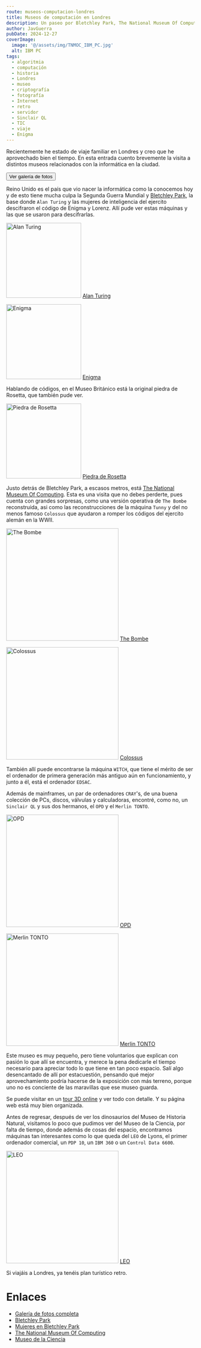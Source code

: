 ```yaml
---
route: museos-computacion-londres
title: Museos de computación en Londres
description: Un paseo por Bletchley Park, The National Museum Of Computing y The Science Museum
author: JavGuerra
pubDate: 2024-12-27
coverImage:
  image: '@/assets/img/TNMOC_IBM_PC.jpg'
  alt: IBM PC
tags:
  - algoritmia
  - computación
  - historia
  - Londres
  - museo
  - criptografía
  - fotografía
  - Internet
  - retro
  - servidor
  - Sinclair QL
  - TIC
  - viaje
  - Enigma
---
```

Recientemente he estado de viaje familiar en Londres y creo que he aprovechado bien el tiempo. En esta entrada cuento brevemente la visita a distintos museos relacionados con la informática en la ciudad.

[<button>Ver galería de fotos</button>](https://javguerra.badared.com/galeria/?dir=2024-12-COMPUTER-LONDON)

Reino Unido es el país que vio nacer la informática como la conocemos hoy y de esto tiene mucha culpa la Segunda Guerra Mundial y [Bletchley Park](https://es.wikipedia.org/wiki/Bletchley_Park), la base donde `Alan Turing` y las mujeres de inteligencia del ejercito descifraron el código de Enigma y Lorenz. Allí pude ver estas máquinas y las que se usaron para descifrarlas.

[<img src="https://javguerra.badared.com/galeria/photos/2024-12-COMPUTER-LONDON/Bletchley_Park_Turing.jpg" alt="Alan Turing" width="200"/>](https://javguerra.badared.com/galeria/photos/2024-12-COMPUTER-LONDON/Bletchley_Park_Turing.jpg)
[Alan Turing](https://javguerra.badared.com/galeria/photos/2024-12-COMPUTER-LONDON/Bletchley_Park_Turing.jpg)

[<img src="https://javguerra.badared.com/galeria/photos/2024-12-COMPUTER-LONDON/Bletchley_Park_Enigma.jpg" alt="Enigma" width="200"/>](https://javguerra.badared.com/galeria/photos/2024-12-COMPUTER-LONDON/Bletchley_Park_Enigma.jpg)
[Enigma](ttps://javguerra.badared.com/galeria/photos/2024-12-COMPUTER-LONDON/Bletchley_Park_Enigma.jpg)

Hablando de códigos, en el Museo Británico está la original piedra de Rosetta, que también pude ver.

[<img src="https://javguerra.badared.com/galeria/photos/2024-12-COMPUTER-LONDON/Rosetta_British_Museum.jpg" alt="Piedra de Rosetta" width="200"/>](https://javguerra.badared.com/galeria/photos/2024-12-COMPUTER-LONDON/Rosetta_British_Museum.jpg)
[Piedra de Rosetta](https://javguerra.badared.com/galeria/photos/2024-12-COMPUTER-LONDON/Rosetta_British_Museum.jpg)

Justo detrás de Bletchley Park, a escasos metros, está [The National Museum Of Computing](https://www.tnmoc.org/). Esta es una visita que no debes perderte, pues cuenta con grandes sorpresas, como una versión operativa de `The Bombe` reconstruida, asi como las reconstrucciones de la máquina `Tunny` y del no menos famoso `Colossus` que ayudaron a romper los códigos del ejercito alemán en la WWII.

[<img src="https://javguerra.badared.com/galeria/photos/2024-12-COMPUTER-LONDON/TNMOC_Bombe.jpg" alt="The Bombe" width="300"/>](https://javguerra.badared.com/galeria/photos/2024-12-COMPUTER-LONDON/TNMOC_Bombe.jpg)
[The Bombe](https://javguerra.badared.com/galeria/photos/2024-12-COMPUTER-LONDON/TNMOC_Bombe.jpg)

[<img src="https://javguerra.badared.com/galeria/photos/2024-12-COMPUTER-LONDON/TNMOC_Colossus.jpg" alt="Colossus" width="300"/>](https://javguerra.badared.com/galeria/photos/2024-12-COMPUTER-LONDON/TNMOC_Colossus.jpg)
[Colossus](https://javguerra.badared.com/galeria/photos/2024-12-COMPUTER-LONDON/TNMOC_Colossus.jpg)

También allí puede encontrarse la máquina `WITCH`, que tiene el mérito de ser el ordenador de primera generación más antiguo aún en funcionamiento, y junto a él, está el ordenador `EDSAC`.

Además de mainframes, un par de ordenadores `CRAY`'s, de una buena colección de PCs, discos, válvulas y calculadoras, encontré, como no, un `Sinclair QL` y sus dos hermanos, el `OPD` y el `Merlin TONTO`.

[<img src="https://javguerra.badared.com/galeria/photos/2024-12-COMPUTER-LONDON/TNMOC_OPD.jpg" alt="OPD" width="300"/>](https://javguerra.badared.com/galeria/photos/2024-12-COMPUTER-LONDON/TNMOC_OPD.jpg)
[OPD](https://javguerra.badared.com/galeria/photos/2024-12-COMPUTER-LONDON/TNMOC_OPD.jpg)

[<img src="https://javguerra.badared.com/galeria/photos/2024-12-COMPUTER-LONDON/TNMOC_Merlin_TONTO.jpg" alt="Merlin TONTO" width="300"/>](https://javguerra.badared.com/galeria/photos/2024-12-COMPUTER-LONDON/TNMOC_Merlin_TONTO.jpg)
[Merlin TONTO](https://javguerra.badared.com/galeria/photos/2024-12-COMPUTER-LONDON/TNMOC_Merlin_TONTO.jpg)

Este museo es muy pequeño, pero tiene voluntarios que explican con pasión lo que allí se encuentra, y merece la pena dedicarle el tiempo necesario para apreciar todo lo que tiene en tan poco espacio. Salí algo desencantado de allí por estacuestión, pensando qué mejor aprovechamiento podría hacerse de la exposición con más terreno, porque uno no es conciente de las maravillas que ese museo guarda.

Se puede visitar en un [tour 3D online](https://www.tnmoc.org/3d-virtual-tour2) y ver todo con detalle. Y su página web está muy bien organizada.

Antes de regresar, después de ver los dinosaurios del Museo de Historia Natural, visitamos lo poco que pudimos ver del Museo de la Ciencia, por falta de tiempo, donde además de cosas del espacio, encontramos máquinas tan interesantes como lo que queda del `LEO` de Lyons, el primer ordenador comercial, un `PDP 10`, un `IBM 360` o un `Control Data 6600`.

[<img src="https://javguerra.badared.com/galeria/photos/2024-12-COMPUTER-LONDON/Science_Museum_LEO_Lyons_computer.jpg" alt="LEO" width="300"/>](https://javguerra.badared.com/galeria/photos/2024-12-COMPUTER-LONDON/Science_Museum_LEO_Lyons_computer.jpg)
[LEO](https://javguerra.badared.com/galeria/photos/2024-12-COMPUTER-LONDON/Science_Museum_LEO_Lyons_computer.jpg)

Si viajáis a Londres, ya tenéis plan turístico retro.

# Enlaces

- [Galería de fotos completa](https://javguerra.badared.com/galeria/?dir=2024-12-COMPUTER-LONDON)
- [Bletchley Park](https://bletchleypark.org.uk/)
- [Mujeres en Bletchley Park](https://en.wikipedia.org/wiki/Women_in_Bletchley_Park)
- [The National Museum Of Computing](https://www.tnmoc.org/)
- [Museo de la Ciencia](https://www.sciencemuseum.org.uk/home)